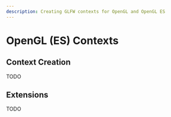 ```yaml
---
description: Creating GLFW contexts for OpenGL and OpenGL ES
---
```


# OpenGL (ES) Contexts

## Context Creation

TODO

## Extensions

TODO
